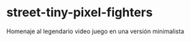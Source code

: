 street-tiny-pixel-fighters
==========================

Homenaje al legendario video juego en una versión minimalista